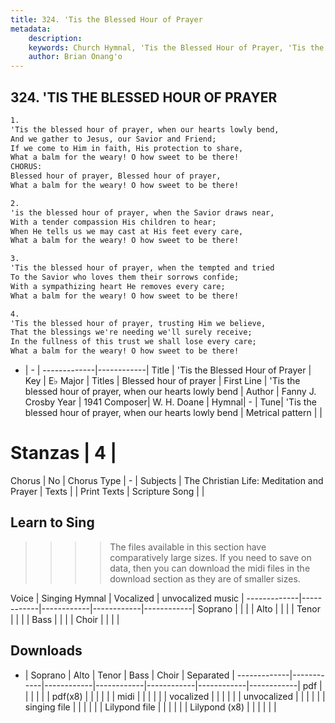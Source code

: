 ```yaml
---
title: 324. 'Tis the Blessed Hour of Prayer
metadata:
    description: 
    keywords: Church Hymnal, 'Tis the Blessed Hour of Prayer, 'Tis the blessed hour of prayer, when our hearts lowly bend, Blessed hour of prayer
    author: Brian Onang'o
---
```



## 324. 'TIS THE BLESSED HOUR OF PRAYER

```txt
1.
'Tis the blessed hour of prayer, when our hearts lowly bend,
And we gather to Jesus, our Savior and Friend;
If we come to Him in faith, His protection to share,
What a balm for the weary! O how sweet to be there!
CHORUS:
Blessed hour of prayer, Blessed hour of prayer,
What a balm for the weary! O how sweet to be there!

2.
'is the blessed hour of prayer, when the Savior draws near,
With a tender compassion His children to hear;
When He tells us we may cast at His feet every care,
What a balm for the weary! O how sweet to be there!

3.
'Tis the blessed hour of prayer, when the tempted and tried
To the Savior who loves them their sorrows confide;
With a sympathizing heart He removes every care;
What a balm for the weary! O how sweet to be there!

4.
'Tis the blessed hour of prayer, trusting Him we believe,
That the blessings we're needing we'll surely receive;
In the fullness of this trust we shall lose every care;
What a balm for the weary! O how sweet to be there!
```

- |   -  |
-------------|------------|
Title | 'Tis the Blessed Hour of Prayer |
Key | E♭ Major |
Titles | Blessed hour of prayer |
First Line | 'Tis the blessed hour of prayer, when our hearts lowly bend |
Author | Fanny J. Crosby
Year | 1941
Composer| W. H. Doane |
Hymnal|  - |
Tune| 'Tis the blessed hour of prayer, when our hearts lowly bend |
Metrical pattern | |
# Stanzas | 4 |
Chorus | No |
Chorus Type | - |
Subjects | The Christian Life: Meditation and Prayer |
Texts |  |
Print Texts | 
Scripture Song |  |
  
## Learn to Sing

>>>> The files available in this section have comparatively large sizes. If you need to save on data, then you can download the midi files in the download section as they are of smaller sizes.

Voice |  Singing Hymnal | Vocalized | unvocalized music |
-------------|------------|------------|------------|------------|
Soprano | | | |
Alto | | | |
Tenor | | | |
Bass | | | |
Choir | | | |

## Downloads

- |  Soprano | Alto | Tenor | Bass | Choir | Separated |
-------------|------------|------------|------------|------------|------------|------------|
pdf | | | | | |
pdf(x8) | | | | | |
midi | | | | | |
vocalized | | | | | |
unvocalized | | | | | |
singing file | | | | | |
Lilypond file | | | | | |
Lilypond (x8) | | | | | |
  